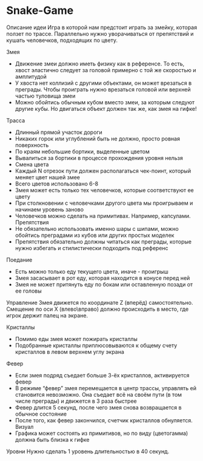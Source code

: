 # Snake-Game

Описание идеи
Игра в которой нам предстоит играть за змейку, которая ползет по трассе. Параллельно
нужно уворачиваться от препятствий и кушать человечков, подходящих по цвету.

Змея
- Движение змеи должно иметь физику как в референсе. То есть, хвост эластично
следует за головой примерно с той же скоростью и амплитудой
- У хвоста нет коллизий с другими объектами, он может врезаться в преграды. Чтобы
проиграть нужно врезаться головой или верхней частью туловища змеи
- Можно обойтись обычным кубом вместо змеи, за которым следуют другие кубы. Но
двигаться объект должен так же, как змея на гифке!

Трасса
- Длинный прямой участок дороги
- Никаких горок или углублений быть не должно, просто ровная поверхность
- По краям небольшие бортики, выделенные цветом
- Вывалиться за бортики в процессе прохождения уровня нельзя
- Смена цвета
- Каждый N отрезок пути должен располагаться чек-поинт, который меняет цвет
нашей змее
- Всего цветов использовано 6-8
- Змея может есть только тех человечков, которые соответствуют ее цвету
- При столкновении с человечками другого цвета мы проигрываем и начинаем
уровень заново
- Человечков можно сделать на примитивах. Например, капсулами.
Препятствия
- Не обязательно использовать именно шары с шипами, можно обойтись преградами
из кубов или других простых моделек
- Препятствия обязательно должны читаться как преграды, которые нужно избегать
и стилистически подходить под референс

Поедание
- Есть можно только еду текущего цвета, иначе - проигрыш
- Змея засасывает в рот еду, которая находится в конусе перед ней
- Змея не может притянуть еду по бокам или оставленную позади от ее головы

Управление
Змея движется по координате Z (вперёд) самостоятельно. Смещение по оси X
(влево\вправо) должно происходить в место, где игрок держит палец на экране.

Кристаллы
- Помимо еды змея может пожирать кристаллы
- Подобранные кристаллы приплюсовываются к общему счету кристаллов в левом
верхнем углу экрана

Февер
- Если змея подряд съедает больше 3-ёх кристаллов, активируется февер
- В режиме “февер” змея перемещается в центр трассы, управлять ей становится
невозможно. Она съедает всё на своём пути (в том числе преграды) и движется в 3
раза быстрее
- Февер длится 5 секунд, после чего змея снова возвращается в обычное состояние
- После того, как февер закончился, счетчик кристаллов обнуляется.
Визуал
- Графика может состоять из примитивов, но по виду (цветогамма) должна быть
близка к гифке

Уровни
Нужно сделать 1 уровень длительностью в 40 секунд.